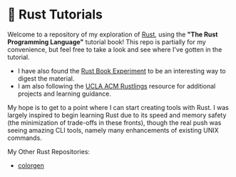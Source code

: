 # 🦀 Rust Tutorials
Welcome to a repository of my exploration of [Rust](https://www.rust-lang.org/), using the **"The Rust Programming Language"** tutorial book! This repo is partially for my convenience, but feel free to take a look and see where I've gotten in the tutorial.
- I have also found the [Rust Book Experiment](https://rust-book.cs.brown.edu/experiment-intro.html) to be an interesting way to digest the material.
- I am also following the [UCLA ACM Rustlings](https://github.com/uclaacm/uclaacm-rustlings) resource for additional projects and learning guidance.

My hope is to get to a point where I can start creating tools with Rust. I was largely inspired to begin learning Rust due to its speed and memory safety (the minimization of trade-offs in these fronts), though the real push was seeing amazing CLI tools, namely many enhancements of existing UNIX commands.

My Other Rust Repositories:
- [colorgen](https://github.com/nareha/colorgen)

